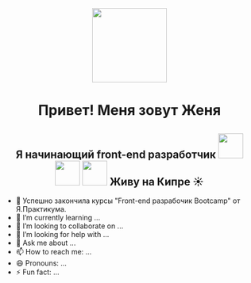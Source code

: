 

<div id="header" align="center">
    <img src="https://media4.giphy.com/media/L2SfTHdXDS98D4jfK6/giphy.gif?cid=ecf05e47bk14n36hayt7hbjz76rtjprpyig0x6ovo2p6h25v&ep=v1_stickers_search&rid=giphy.gif&ct=s" width="150" />
    <h1>Привет! Меня зовут Женя</h1>   
    <h2>Я начинающий front-end разработчик 
        <img src="https://media2.giphy.com/media/kje0rsDyVEMEzQLPol/giphy.gif?cid=ecf05e47vcogbulcxam83wvx4me4qcwsasqykde0jaoyhkgf&ep=v1_stickers_search&rid=giphy.gif&ct=s" width="50" />
        <img src="https://media0.giphy.com/media/v1.Y2lkPTc5MGI3NjExc3dqNzZ2d291MW96Nm56dmhwbnk1aXlkenk0NWpwdzhlenZtYXhpcyZlcD12MV9pbnRlcm5hbF9naWZfYnlfaWQmY3Q9cw/EOmYN5kVP3W2Lyn6dx/giphy.gif" width="50" />
         <img src="https://media2.giphy.com/media/v1.Y2lkPTc5MGI3NjExcWRsaGJ6cTlrbjFmMWlxNHkxZG9hOTVsNDdxcWdjaTRuZ3lqMHJicCZlcD12MV9pbnRlcm5hbF9naWZfYnlfaWQmY3Q9cw/dMLmQfCO7lCA2gX3tw/giphy.gif" width="50" />
      Живу на Кипре ☀️
    </h2>   
</div>


- 🔭 Успешно закончила курсы "Front-end разрабочик Bootcamp" от Я.Практикума. 
- 🌱 I’m currently learning ...
- 👯 I’m looking to collaborate on ...
- 🤔 I’m looking for help with ...
- 💬 Ask me about ...
- 📫 How to reach me: ...
- 😄 Pronouns: ...
- ⚡ Fun fact: ...

